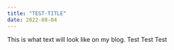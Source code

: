 ```yaml
---
title: "TEST-TITLE"
date: 2022-08-04
---
```

This is what text will look like on my blog. Test Test Test 
